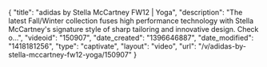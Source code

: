 {
    "title": "adidas by Stella McCartney FW12 | Yoga",
    "description": "The latest Fall\/Winter collection fuses high performance technology with Stella McCartney's signature style of sharp tailoring and innovative design. Check o...",
    "videoid": "150907",
    "date_created": "1396646887",
    "date_modified": "1418181256",
    "type": "captivate",
    "layout": "video",
    "url": "\/v\/adidas-by-stella-mccartney-fw12-yoga\/150907"
}